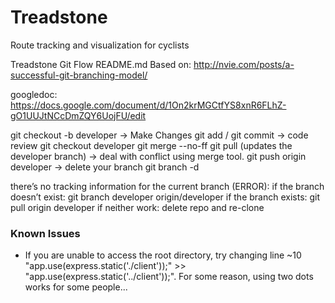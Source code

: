 # Treadstone

Route tracking and visualization for cyclists

Treadstone Git Flow
README.md
Based on: http://nvie.com/posts/a-successful-git-branching-model/

googledoc: https://docs.google.com/document/d/1On2krMGCtfYS8xnR6FLhZ-gO1UUJtNCcDmZQY6UojFU/edit

git checkout -b <your branch> developer
→ Make Changes
git add / git commit
→ code review
git checkout developer
git merge --no-ff <your branch>
git pull (updates the developer branch)
→ deal with conflict using merge tool.
git push origin developer
-> delete your branch
git branch -d <your branch>


there’s no tracking information for the current branch (ERROR):
if the branch doesn’t exist: git branch developer origin/developer
if the branch exists: git pull origin developer
if neither work: delete repo and re-clone

### Known Issues ###
 - If you are unable to access the root directory, try changing line ~10  "app.use(express.static('./client'));" >> "app.use(express.static('../client'));". For some reason, using two dots works for some people... 